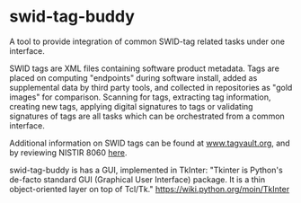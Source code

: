 # swid-tag-buddy  <This is a Placeholder for Future Development>
A tool to provide integration of common SWID-tag related tasks under one interface.

SWID tags are XML files containing software product metadata.  Tags are placed on computing "endpoints" during software install, added as supplemental data by third party tools, and collected in repositories as "gold images" for comparison.  Scanning for tags, extracting tag information, creating new tags, applying digital signatures to tags or validating signatures of tags are all tasks which can be orchestrated from a common interface.

Additional information on SWID tags can be found at www.tagvault.org, and by reviewing NISTIR 8060 [here](http://nvlpubs.nist.gov/nistpubs/ir/2016/NIST.IR.8060.pdf).

swid-tag-buddy is has a GUI, implemented in TkInter:
  "Tkinter is Python's de-facto standard GUI (Graphical User Interface) package. It is a thin object-oriented layer on top of Tcl/Tk." https://wiki.python.org/moin/TkInter
